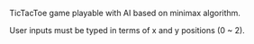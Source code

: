 TicTacToe game playable with AI based on minimax algorithm.

User inputs must be typed in terms of x and y positions (0 ~ 2).
